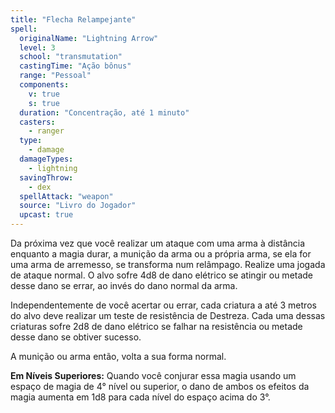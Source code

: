 ```yaml
---
title: "Flecha Relampejante"
spell:
  originalName: "Lightning Arrow"
  level: 3
  school: "transmutation"
  castingTime: "Ação bônus"
  range: "Pessoal"
  components:
    v: true
    s: true
  duration: "Concentração, até 1 minuto"
  casters:
    - ranger
  type:
    - damage
  damageTypes:
    - lightning
  savingThrow:
    - dex
  spellAttack: "weapon"
  source: "Livro do Jogador"
  upcast: true
---
```


Da próxima vez que você realizar um ataque com uma arma à distância enquanto a magia durar, a munição da arma ou a própria arma, se ela for uma arma de arremesso, se transforma num relâmpago. Realize uma jogada de ataque normal. O alvo sofre 4d8 de dano elétrico se atingir ou metade desse dano se errar, ao invés do dano normal da arma.

Independentemente de você acertar ou errar, cada criatura a até 3 metros do alvo deve realizar um teste de resistência de Destreza. Cada uma dessas criaturas sofre 2d8 de dano elétrico se falhar na resistência ou metade desse dano se obtiver sucesso.

A munição ou arma então, volta a sua forma normal.

**Em Níveis Superiores:** Quando você conjurar essa magia usando um espaço de magia de 4° nível ou superior, o dano de ambos os efeitos da magia aumenta em 1d8 para cada nível do espaço acima do 3°.
